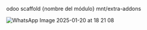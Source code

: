 odoo scaffold {nombre del módulo} mnt/extra-addons

![WhatsApp Image 2025-01-20 at 18 21 08](https://github.com/user-attachments/assets/8ffb3af8-46f6-4844-a500-70a52a4320c0)
